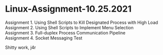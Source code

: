 # Linux-Assignment-10.25.2021
Assignment 1. Using Shell Scripts to Kill Designated Process with High Load  
Assignment 2. Using Shell Scripts to Implement Menu Selection  
Assignment 3. Full-duplex Process Communication Pipeline  
Assignment 4. Socket Messaging Test  
  
Shitty work, j4r
